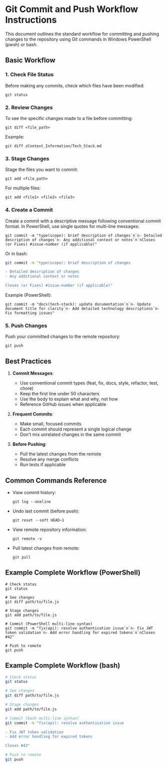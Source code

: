 # Git Commit and Push Workflow Instructions

This document outlines the standard workflow for committing and pushing changes to the repository using Git commands in Windows PowerShell (pwsh) or bash.

## Basic Workflow

### 1. Check File Status
Before making any commits, check which files have been modified:
```pwsh (or bash)
git status
```

### 2. Review Changes
To see the specific changes made to a file before committing:
```pwsh (or bash)
git diff <file_path>
```
Example:
```pwsh (or bash)
git diff zContext_Information/Tech_Stack.md
```

### 3. Stage Changes
Stage the files you want to commit:
```pwsh (or bash)
git add <file_path>
```
For multiple files:
```pwsh (or bash)
git add <file1> <file2> <file3>
```

### 4. Create a Commit
Create a commit with a descriptive message following conventional commit format. In PowerShell, use single quotes for multi-line messages:
```pwsh
git commit -m "type(scope): brief description of changes`n`n- Detailed description of changes`n- Any additional context or notes`n`nCloses (or Fixes) #issue-number (if applicable)"
```

Or in bash:
```bash
git commit -m "type(scope): brief description of changes

- Detailed description of changes
- Any additional context or notes

Closes (or Fixes) #issue-number (if applicable)"
```

Example (PowerShell):
```pwsh
git commit -m "docs(tech-stack): update documentation`n`n- Update document title for clarity`n- Add detailed technology descriptions`n- Fix formatting issues"
```

### 5. Push Changes
Push your committed changes to the remote repository:
```pwsh (or bash)
git push
```

## Best Practices

1. **Commit Messages**:
   - Use conventional commit types (feat, fix, docs, style, refactor, test, chore)
   - Keep the first line under 50 characters
   - Use the body to explain what and why, not how
   - Reference GitHub issues when applicable

2. **Frequent Commits**:
   - Make small, focused commits
   - Each commit should represent a single logical change
   - Don't mix unrelated changes in the same commit

3. **Before Pushing**:
   - Pull the latest changes from the remote
   - Resolve any merge conflicts
   - Run tests if applicable

## Common Commands Reference

- View commit history:
  ```pwsh (or bash)
  git log --oneline
  ```

- Undo last commit (before push):
  ```pwsh (or bash)
  git reset --soft HEAD~1
  ```

- View remote repository information:
  ```pwsh (or bash)
  git remote -v
  ```

- Pull latest changes from remote:
  ```pwsh (or bash)
  git pull
  ```

## Example Complete Workflow (PowerShell)

```pwsh
# Check status
git status

# See changes
git diff path/to/file.js

# Stage changes
git add path/to/file.js

# Commit (PowerShell multi-line syntax)
git commit -m "fix(api): resolve authentication issue`n`n- Fix JWT token validation`n- Add error handling for expired tokens`n`nCloses #42"

# Push to remote
git push
```

## Example Complete Workflow (bash)

```bash
# Check status
git status

# See changes
git diff path/to/file.js

# Stage changes
git add path/to/file.js

# Commit (bash multi-line syntax)
git commit -m "fix(api): resolve authentication issue

- Fix JWT token validation
- Add error handling for expired tokens

Closes #42"

# Push to remote
git push
```